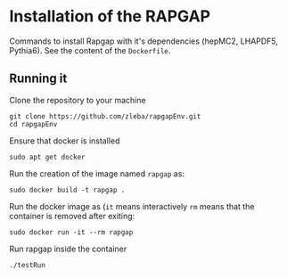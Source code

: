 # Installation of the RAPGAP

Commands to install Rapgap with it's dependencies (hepMC2, LHAPDF5, Pythia6).
See the content of the `Dockerfile`.

## Running it

Clone the repository to your machine
```
git clone https://github.com/zleba/rapgapEnv.git
cd rapgapEnv
```

Ensure that docker is installed
```
sudo apt get docker
```


Run the creation of the image named `rapgap` as:
```
sudo docker build -t rapgap .
```

Run the docker image as (`it` means interactively `rm` means that the container is removed after exiting:
```
sudo docker run -it --rm rapgap
```

Run rapgap inside the container
```
./testRun
```
